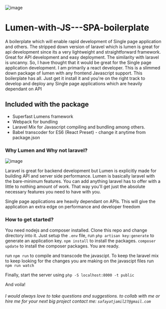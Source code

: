 ![image](https://user-images.githubusercontent.com/14005698/60100332-58e9ce00-977b-11e9-90f0-34f127fde719.png)



# Lumen-with-JS---SPA-boilerplate
A boilerplate which will enable rapid development of Single page application and others.
The stripped down version of laravel which is lumen is great for api development since its a very lightweight and straightforward 
framework. Great for API development and easy deployment. The similarity with laravel is uncanny.
So, I have thought that it would be great for the Single page application development. I am primarily a react developer.
This is a slimmed down package of lumen with any frontend Javascript support. This boilerplate has all. Just get it install it and you're on the 
right track to develop and deploy any Single page applications which are heavily dependant on API

## Included with the package
- Superfast Lumens framework
- Webpack for bundling 
- Laravel Mix for Javascript compiling and bundling among others.
- Babel transcoder for ES6 (React Preset) -  change it anytime from package.json


### Why Lumen and Why not laravel?
![image](https://user-images.githubusercontent.com/14005698/60100569-cf86cb80-977b-11e9-95c4-a157d1656bb1.png)

Laravel is great for backend development but Lumen is explicitly made for building API and server side performance.
Lumen is basically laravel with the bare-minimum features. You can add anything laravel has to offer with a little to nothing amount of work. 
That way you'll get just the absolute necessary features you need to have with you. 

Single page applications are heavily dependant on APIs. This will give the application an extra edge on performance and developer freedom


### How to get started?
 You need nodejs and composer installed. Clone this repo and change directory into it.
 Just setup the `.env` file,
 run `php artisan key:generate` to generate an application key.
 `npm install` to install the packages.
 `composer update` to install the composer packages. You are ready.
 
 run `npm run` to compile and transcode the javascipt. 
 To keep the laravel mix to keep looking for the changes you are making on the javascipt files run `npm run watch`
 
 Finally, start the server using `php -S localhost:8000 -t public`
 
 And voila!


###### I would always love to take questions and suggestions. to collab with me or hire me for your next big project contact me: `safayatjamil27@gmail.com`
 